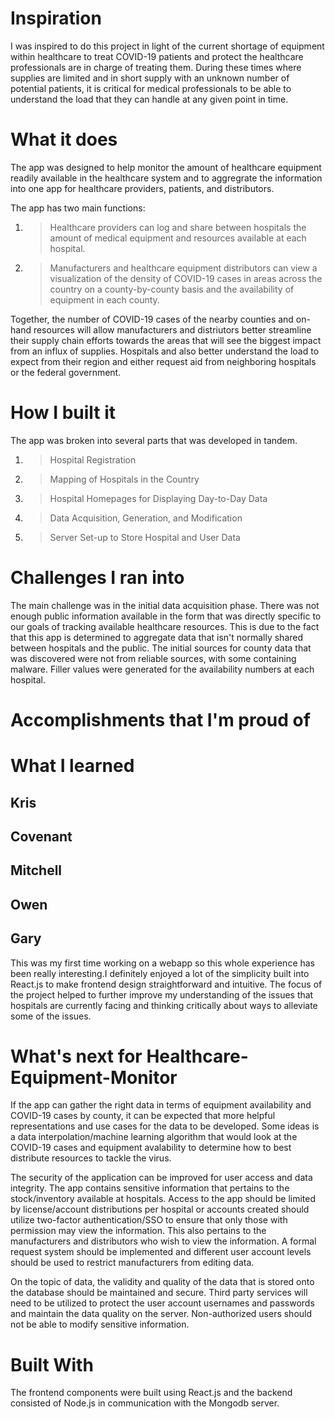 # Inspiration
I was inspired to do this project in light of the current shortage of equipment within healthcare to treat COVID-19 patients and protect the healthcare professionals are in charge of treating them. During these times where supplies are limited and in short supply with an unknown number of potential patients, it is critical for medical professionals to be able to understand the load that they can handle at any given point in time.

# What it does
The app was designed to help monitor the amount of healthcare equipment readily available in the healthcare system and to aggregrate the information into one app for healthcare providers, patients, and distributors. 

The app has two main functions:
1. > Healthcare providers can log and share between hospitals the amount of medical equipment and resources available at each hospital.
2. > Manufacturers and healthcare equipment distributors can view a visualization of the density of COVID-19 cases in areas across the country on a county-by-county basis and the availability of equipment in each county.

Together, the number of COVID-19 cases of the nearby counties and on-hand resources will allow manufacturers and distriutors better streamline their supply chain efforts towards the areas that will see the biggest impact from an influx of supplies. Hospitals and also better understand the load to expect from their region and either request aid from neighboring hospitals or the federal government.

# How I built it
The app was broken into several parts that was developed in tandem.
1. > Hospital Registration
2. > Mapping of Hospitals in the Country
3. > Hospital Homepages for Displaying Day-to-Day Data
4. > Data Acquisition, Generation, and Modification
5. > Server Set-up to Store Hospital and User Data

# Challenges I ran into
The main challenge was in the initial data acquisition phase. There was not enough public information available in the form that was directly specific to our goals of tracking available healthcare resources. This is due to the fact that this app is determined to aggregate data that isn't normally shared between hospitals and the public. The initial sources for county data that was discovered were not from reliable sources, with some containing malware. Filler values were generated for the availability numbers at each hospital. 
# Accomplishments that I'm proud of

# What I learned
## Kris

## Covenant

## Mitchell

## Owen

## Gary
This was my first time working on a webapp so this whole experience has been really interesting.I definitely enjoyed a lot of the simplicity built into React.js to make frontend design straightforward and intuitive. The focus of the project helped to further improve my understanding of the issues that hospitals are currently facing and thinking critically about ways to alleviate some of the issues.

# What's next for Healthcare-Equipment-Monitor
If the app can gather the right data in terms of equipment availability and COVID-19 cases by county, it can be expected that more helpful representations and use cases for the data to be developed. Some ideas is a data interpolation/machine learning algorithm that would look at the COVID-19 cases and equipment avalability to determine how to best distribute resources to tackle the virus.

The security of the application can be improved for user access and data integrity. The app contains sensitive information that pertains to the stock/inventory available at hospitals. Access to the app should be limited by license/account distributions per hospital or accounts created should utilize two-factor authentication/SSO to ensure that only those with permission may view the information. This also pertains to the manufacturers and distributors who wish to view the information. A formal request system should be implemented and different user account levels should be used to restrict manufacturers from editing data.

On the topic of data, the validity and quality of the data that is stored onto the database should be maintained and secure. Third party services will need to be utilized to protect the user account usernames and passwords and maintain the data quality on the server. Non-authorized users should not be able to modify sensitive information.

# Built With
The frontend components were built using React.js and the backend consisted of Node.js in communication with the Mongodb server.
